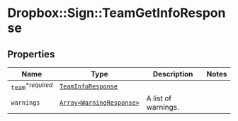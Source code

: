 # Dropbox::Sign::TeamGetInfoResponse



## Properties

| Name | Type | Description | Notes |
| ---- | ---- | ----------- | ----- |
| `team`<sup>*_required_</sup> | [```TeamInfoResponse```](TeamInfoResponse.md) |    |  |
| `warnings` | [```Array<WarningResponse>```](WarningResponse.md) |  A list of warnings.  |  |

